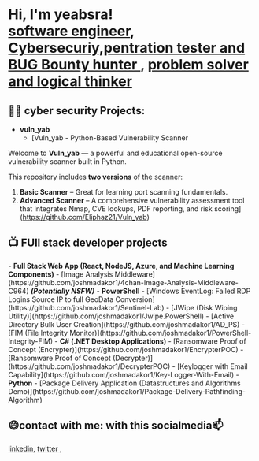 <h1>Hi, I'm yeabsra! <br/><a href="https://github.com/Eliphaz21">software engineer</a>, <a href="https://www.linkedin.com/in/yeabsra-andinet-a5605521b/">Cybersecuriy,pentration tester and BUG Bounty hunter </a>, <a href="https://www.youtube.com/@yabujc3534">problem solver and logical thinker</a></h1>

<h2>👨‍💻 cyber security Projects:</h2>

- <b>vuln_yab</b>
  - [Vuln_yab - Python-Based Vulnerability Scanner

Welcome to **Vuln_yab** — a powerful and educational open-source vulnerability scanner built in Python.

This repository includes **two versions** of the scanner:

1. **Basic Scanner** – Great for learning port scanning fundamentals.
2. **Advanced Scanner** – A comprehensive vulnerability assessment tool that integrates Nmap, CVE lookups, PDF reporting, and risk scoring](https://github.com/Eliphaz21/Vuln_yab)


<h2>📺 FUll stack developer projects</h2>
- <b>Full Stack Web App (React, NodeJS, Azure, and Machine Learning Components)</b>
  - [Image Analysis Middleware](https://github.com/joshmadakor1/4chan-Image-Analysis-Middleware-C964) <b><i>(Potentially NSFW)</b></i>
- <b>PowerShell</b>
  - [Windows EventLog: Failed RDP Logins Source IP to full GeoData Conversion](https://github.com/joshmadakor1/Sentinel-Lab)
  - [JWipe (Disk Wiping Utility)](https://github.com/joshmadakor1/Jwipe.PowerShell)
  - [Active Directory Bulk User Creation](https://github.com/joshmadakor1/AD_PS)
  - [FIM (File Integrity Monitor)](https://github.com/joshmadakor1/PowerShell-Integrity-FIM)
- <b>C# (.NET Desktop Applications)</b>
  - [Ransomware Proof of Concept (Encrypter)](https://github.com/joshmadakor1/EncrypterPOC)
  - [Ransomware Proof of Concept (Decrypter)](https://github.com/joshmadakor1/DecrypterPOC)
  - [Keylogger with Email Capability](https://github.com/joshmadakor1/Key-Logger-With-Email)
- <b>Python</b>
  - [Package Delivery Application (Datastructures and Algorithms Demo)](https://github.com/joshmadakor1/Package-Delivery-Pathfinding-Algorithm)

<h2>😄contact with me: with this socialmedia📫</h2> <a href="https://www.linkedin.com/in/yeabsra-andinet-a5605521b/">linkedin</a>, <a href="">twitter </a>,
<!--

Here are some ideas to get you started:

- 🔭 I’m currently working on ...
- 🌱 I’m currently learning ...
- 👯 I’m looking to collaborate on ...
- 🤔 I’m looking for help with ...
- 💬 Ask me about ...
- 📫 How to reach me: ...
- 😄 Pronouns: ...
- ⚡ Fun fact: ...
-->
